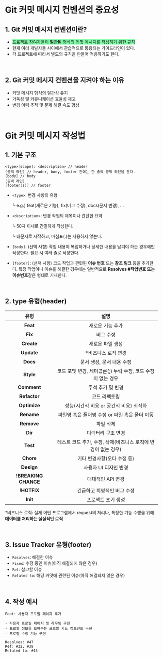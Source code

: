 # Git 커밋 메시지 컨벤션의 중요성

## 1. Git 커밋 메시지 컨벤션이란?

- <span style="background-color: #7cffa4">프로젝트 참여자들이 <strong>일관된</strong> 형식의 커밋 메시지를 작성하기 위한 규칙</span>
- 현재 여러 개발자들 사이에서 관습적으로 통용되는 가이드라인이 있다.
- 각 프로젝트에 따라서 별도의 규칙을 만들어 적용하기도 한다.

<br>

## 2. Git 커밋 메시지 컨벤션을 지켜야 하는 이유

- 커밋 메시지 형식의 일관성 유지
- 가독성 및 커뮤니케이션 효율성 제고
- 변경 이력 추적 및 문제 해결 속도 향상

<br>

# Git 커밋 메시지 작성법

## 1. 기본 구조

```
<type>[scope]: <description> // header
(공백 라인) // header, body, footer 간에는 한 줄씩 공백 라인을 둔다. 
[body] // body
(공백 라인)
[footer(s)] // footer
```

- `<type>`: 변경 사항의 유형

  └ e.g.) feat(새로운 기능), fix(버그 수정), docs(문서 변경), ... 

- `<description>`: 변경 작업의 제목이나 간단한 요약

  └ 50자 이내로 간결하게 작성한다.

  └ 대문자로 시작하고, 마침표(.)는 사용하지 않는다.

- `[body]`: (선택 사항) 작업 내용이 복잡하거나 상세한 내용을 남겨야 하는 경우에만 작성한다. 필요 시 여러 줄로 작성한다.

- `[footer]`: (선택 사항) 코드 작업과 관련된 **이슈 번호** 또는 **참조 링크** 등을 추가한다. 특정 작업이나 이슈를 해결한 경우에는 일반적으로 **Resolves #작업번호 또는 이슈번호**같은 형태로 기재한다.

<br>

## 2. type 유형(header)

|         유형         |                             설명                             |
| :------------------: | :----------------------------------------------------------: |
|       **Feat**       |                       새로운 기능 추가                       |
|       **Fix**        |                          버그 수정                           |
|      **Create**      |                       새로운 파일 생성                       |
|      **Update**      |                     *비즈니스 로직 변경                      |
|       **Docs**       |                  문서 생성, 문서 내용 수정                   |
|      **Style**       | 코드 포맷 변경, 세미콜론(;) 누락 수정, 코드 수정이 없는 경우 |
|     **Comment**      |                      주석 추가 및 변경                       |
|     **Refactor**     |                        코드 리팩토링                         |
|     **Optimize**     |           성능(시간적 비용 or 공간적 비용) 최적화            |
|      **Rename**      |        파일명 혹은 폴더명 수정 or 파일 혹은 폴더 이동        |
|      **Remove**      |                          파일 삭제                           |
|       **Dir**        |                      디렉터리 구조 변경                      |
|       **Test**       | 테스트 코드 추가, 수정, 삭제(비즈니스 로직에 변경이 없는 경우) |
|      **Chore**       |                 기타 변경사항(오타 수정 등)                  |
|      **Design**      |                    사용자 UI 디자인 변경                     |
| **!BREAKING CHANGE** |                      대대적인 API 변경                       |
|     **!HOTFIX**      |                 긴급하고 치명적인 버그 수정                  |
|       **Init**       |                      프로젝트 초기 생성                      |

*비즈니스 로직: 실제 어떤 프로그램에서 request의 처리나, 특정한 기능 수행을 위해 **데이터를 처리하는 실질적인 로직**



<br>

## 3. Issue Tracker 유형(footer)

- `Resolves`: 해결한 이슈
- `Fixes`: 수정 중인 이슈(아직 해결되지 않은 경우)
- `Ref`: 참고할 이슈
- `Related to`: 해당 커밋에 관련된 이슈(아직 해결되지 않은 경우)

<br>

## 4. 작성 예시

```
Feat: 사용자 프로필 페이지 추가

- 사용자 프로필 페이지 및 라우팅 구현
- 프로필 정보를 보여주는 프로필 카드 컴포넌트 구현
- 프로필 수정 기능 구현

Resolves: #47
Ref: #32, #38
Related to: #43
```
